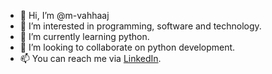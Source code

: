 - 👋 Hi, I’m @m-vahhaaj
- 👀 I’m interested in programming, software and technology.
- 🌱 I’m currently learning python.
- 💞️ I’m looking to collaborate on python development.
- 📫 You can reach me via [LinkedIn](https://www.linkedin.com/in/m-vahhaaj).

<!---
m-vahhaaj/m-vahhaaj is a ✨ special ✨ repository because its `README.md` (this file) appears on your GitHub profile.
You can click the Preview link to take a look at your changes.
--->
